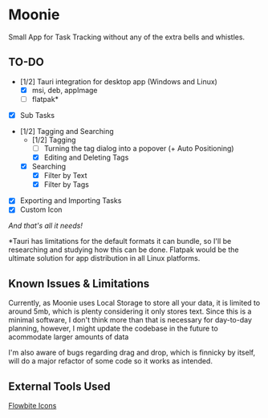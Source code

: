 # Moonie

Small App for Task Tracking without any of the extra bells and whistles.

## TO-DO

- [1/2] Tauri integration for desktop app (Windows and Linux)
  - [x] msi, deb, appImage
  - [ ] flatpak\*
- [x] Sub Tasks
- [1/2] Tagging and Searching
  - [1/2] Tagging
    - [ ] Turning the tag dialog into a popover (+ Auto Positioning)
    - [x] Editing and Deleting Tags
  - [x] Searching
    - [x] Filter by Text
    - [x] Filter by Tags
- [x] Exporting and Importing Tasks
- [x] Custom Icon

_And that's all it needs!_

\*Tauri has limitations for the default formats it can bundle, so I'll be researching and studying how this can be done. Flatpak would be the ultimate solution for app distribution in all Linux platforms.

## Known Issues & Limitations

Currently, as Moonie uses Local Storage to store all your data, it is limited to around 5mb, which is plenty considering it only stores text. Since this is a minimal software, I don't think more than that is necessary for day-to-day planning, however, I might update the codebase in the future to acommodate larger amounts of data

I'm also aware of bugs regarding drag and drop, which is finnicky by itself, will do a major refactor of some code so it works as intended.

## External Tools Used

[Flowbite Icons](https://flowbite.com/icons/)
